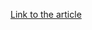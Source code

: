 [Link to the article](https://cybersecuritynews.com/242000-times-downloaded-malicious-apps-from-android-and-ios/)
